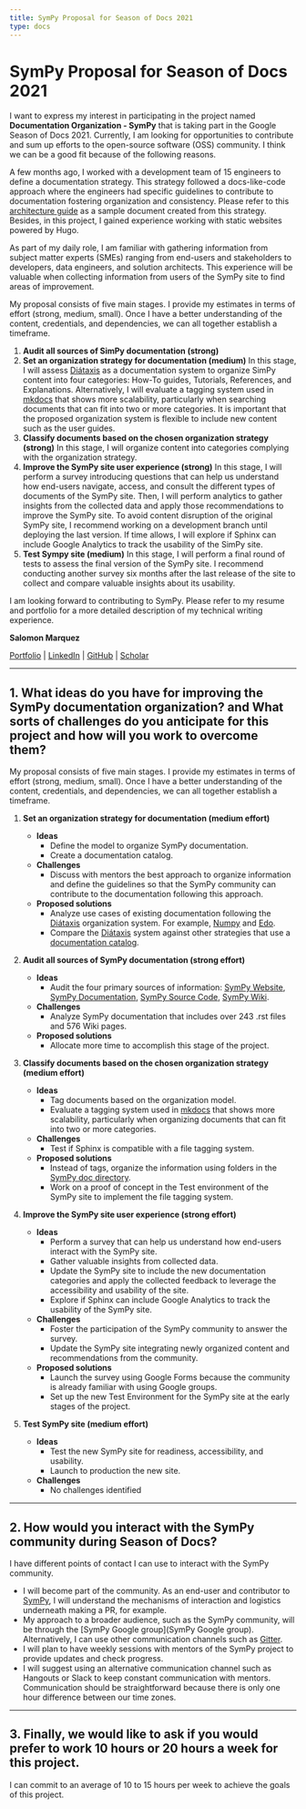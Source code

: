 ```yaml
---
title: SymPy Proposal for Season of Docs 2021
type: docs
---
```


# **SymPy Proposal for Season of Docs 2021**
I want to express my interest in participating in the project named **Documentation Organization - SymPy** that is taking part in the Google Season of Docs 2021. Currently, I am looking for opportunities to contribute and sum up efforts to the open-source software (OSS) community. I think we can be a good fit because of the following reasons. 

A few months ago, I worked with a development team of 15 engineers to define a documentation strategy. This strategy followed a docs-like-code approach where the engineers had specific guidelines to contribute to documentation fostering organization and consistency. Please refer to this [architecture guide](https://sblaizerwize.github.io/docs/architecture/) as a sample document created from this strategy. Besides, in this project, I gained experience working with static websites powered by Hugo. 

As part of my daily role, I am familiar with gathering information from subject matter experts (SMEs) ranging from end-users and stakeholders to developers, data engineers, and solution architects. This experience will be valuable when collecting information from users of the SymPy site to find areas of improvement. 

My proposal consists of five main stages. I provide my estimates in terms of effort (strong, medium, small). Once I have a better understanding of the content, credentials, and dependencies, we can all together establish a timeframe. 

1. **Audit all sources of SimPy documentation (strong)**
2. **Set an organization strategy for documentation (medium)**
In this stage, I will assess [Diátaxis](https://diataxis.fr/) as a documentation system to organize SimPy content into four categories: How-To guides, Tutorials, References, and Explanations. Alternatively, I will evaluate a tagging system used in [mkdocs](https://github.com/jldiaz/mkdocs-plugin-tags) that shows more scalability, particularly when searching documents that can fit into two or more categories. It is important that the proposed organization system is flexible to include new content such as the user guides.
3. **Classify documents based on the chosen organization strategy (strong)**
In this stage, I will organize content into categories complying with the organization strategy. 
4. **Improve the SymPy site user experience (strong)**
In this stage, I will perform a survey introducing questions that can help us understand how end-users navigate, access, and consult the different types of documents of the SymPy site. Then, I will perform analytics to gather insights from the collected data and apply those recommendations to improve the SymPy site. To avoid content disruption of the original SymPy site, I recommend working on a development branch until deploying the last version. If time allows, I will explore if Sphinx can include Google Analytics to track the usability of the SimPy site.
5. **Test Sympy site (medium)**
In this stage, I will perform a final round of tests to assess the final version of the SymPy site. I recommend conducting another survey six months after the last release of the site to collect and compare valuable insights about its usability.  

I am looking forward to contributing to SymPy. Please refer to my resume and portfolio for a more detailed description of my technical writing experience.

**Salomon Marquez**

[Portfolio](https://sblaizerwize.github.io/) | [LinkedIn](https://www.linkedin.com/in/sblaizer/) | [GitHub](https://github.com/sblaizerwize) | [Scholar](https://scholar.google.com.mx/citations?hl=en&user=A91CjSIAAAAJ&view_op=list_works&sortby=pubdate)


---
## **1. What ideas do you have for improving the SymPy documentation organization? and What sorts of challenges do you anticipate for this project and how will you work to overcome them?**

My proposal consists of five main stages. I provide my estimates in terms of effort (strong, medium, small). Once I have a better understanding of the content, credentials, and dependencies, we can all together establish a timeframe. 

1. **Set an organization strategy for documentation (medium effort)**
    * **Ideas**
        - Define the model to organize SymPy documentation. 
        - Create a documentation catalog.
    * **Challenges**
        - Discuss with mentors the best approach to organize information and define the guidelines so that the SymPy community can contribute to the documentation following this approach.
    * **Proposed solutions**
        - Analyze use cases of existing documentation following the [Diátaxis](https://diataxis.fr/) organization system. For example, [Numpy](https://numpy.org/devdocs/) and [Edo](https://edo.readthedocs.io/en/latest/).
        - Compare the [Diátaxis](https://diataxis.fr/) system against other strategies that use a [documentation catalog](https://cloud.google.com/data-catalog/docs#docs).

2. **Audit all sources of SymPy documentation (strong effort)**
    * **Ideas**
        - Audit the four primary sources of information: [SymPy Website](https://sympy.org/), [SymPy Documentation](https://docs.sympy.org/), [SymPy Source Code](https://github.com/sympy/sympy), [SymPy Wiki](https://github.com/sympy/sympy/wiki).
    * **Challenges**
        - Analyze SymPy documentation that includes over 243 .rst files and 576 Wiki pages.
    * **Proposed solutions**
        - Allocate more time to accomplish this stage of the project.

3. **Classify documents based on the chosen organization strategy (medium effort)**

    * **Ideas**
        - Tag documents based on the organization model.
        - Evaluate a tagging system used in [mkdocs](https://github.com/jldiaz/mkdocs-plugin-tags) that shows more scalability, particularly when organizing documents that can fit into two or more categories.
    * **Challenges**
        - Test if Sphinx is compatible with a file tagging system. 
    * **Proposed solutions**
        - Instead of tags, organize the information using folders in the [SymPy doc directory](https://github.com/sympy/sympy/tree/master/doc).  
        - Work on a proof of concept in the Test environment of the SymPy site to implement the file tagging system.

4. **Improve the SymPy site user experience (strong effort)**
    * **Ideas**
        - Perform a survey that can help us understand how end-users interact with the SymPy site.
        - Gather valuable insights from collected data.
        - Update the SymPy site to include the new documentation categories and apply the collected feedback to leverage the accessibility and usability of the site. 
        - Explore if Sphinx can include Google Analytics to track the usability of the SymPy site.
    * **Challenges**
        - Foster the participation of the SymPy community to answer the survey.
        - Update the SymPy site integrating newly organized content and recommendations from the community.
    * **Proposed solutions**
        - Launch the survey using Google Forms because the community is already familiar with using Google groups.
        - Set up the new Test Environment for the SymPy site at the early stages of the project.

5. **Test SymPy site (medium effort)**
    * **Ideas**
        - Test the new SymPy site for readiness, accessibility, and usability.
        - Launch to production the new site.
    * **Challenges**
        - No challenges identified

---
## **2. How would you interact with the SymPy community during Season of Docs?**
I have different points of contact I can use to interact with the SymPy community. 
* I will become part of the community. As an end-user and contributor to [SymPy](https://docs.sympy.org/latest/index.html), I will understand the mechanisms of interaction and logistics underneath making a PR, for example. 
* My approach to a broader audience, such as the SymPy community, will be through the [SymPy Google group](SymPy Google group). Alternatively, I can use other communication channels such as [Gitter](https://gitter.im/sympy/sympy?at=58988c0421d548df2cd2648b). 
* I will plan to have weekly sessions with mentors of the SymPy project to provide updates and check progress.
* I will suggest using an alternative communication channel such as Hangouts or Slack to keep constant communication with mentors. Communication should be straightforward because there is only one hour difference between our time zones.

---
## **3. Finally, we would like to ask if you would prefer to work 10 hours or 20 hours a week for this project.**
I can commit to an average of 10 to 15 hours per week to achieve the goals of this project. 